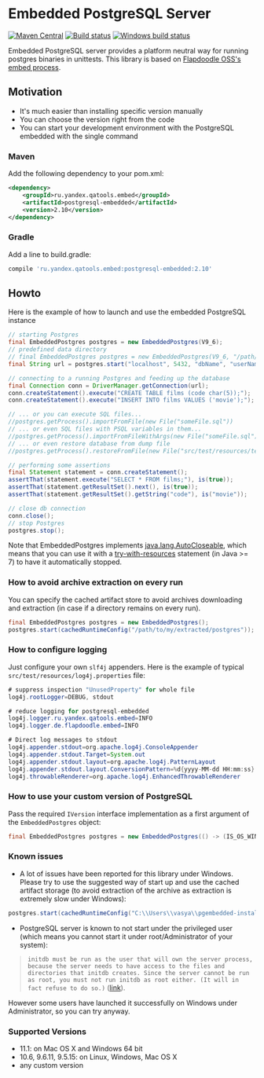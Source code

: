 # Embedded PostgreSQL Server
[![Maven Central](https://maven-badges.herokuapp.com/maven-central/ru.yandex.qatools.embed/postgresql-embedded/badge.svg?style=flat)](https://maven-badges.herokuapp.com/maven-central/ru.yandex.qatools.embed/postgresql-embedded)
[![Build status](https://travis-ci.org/yandex-qatools/postgresql-embedded.svg?branch=master)](https://travis-ci.org/yandex-qatools/postgresql-embedded/)
[![Windows build status](https://ci.appveyor.com/api/projects/status/00ov87k6fe2euwvo?svg=true)](https://ci.appveyor.com/project/smecsia/postgresql-embedded)

Embedded PostgreSQL server provides a platform neutral way for running postgres binaries in unittests.
This library is based on [Flapdoodle OSS's embed process](https://github.com/flapdoodle-oss/de.flapdoodle.embed.process). 

## Motivation

* It's much easier than installing specific version manually
* You can choose the version right from the code
* You can start your development environment with the PostgreSQL embedded with the single command

### Maven

Add the following dependency to your pom.xml:
```xml
<dependency>
    <groupId>ru.yandex.qatools.embed</groupId>
    <artifactId>postgresql-embedded</artifactId>
    <version>2.10</version>
</dependency>
```
### Gradle

Add a line to build.gradle:
```groovy
compile 'ru.yandex.qatools.embed:postgresql-embedded:2.10'
```

## Howto

Here is the example of how to launch and use the embedded PostgreSQL instance
```java
// starting Postgres
final EmbeddedPostgres postgres = new EmbeddedPostgres(V9_6);
// predefined data directory
// final EmbeddedPostgres postgres = new EmbeddedPostgres(V9_6, "/path/to/predefined/data/directory");
final String url = postgres.start("localhost", 5432, "dbName", "userName", "password");

// connecting to a running Postgres and feeding up the database
final Connection conn = DriverManager.getConnection(url);
conn.createStatement().execute("CREATE TABLE films (code char(5));");
conn.createStatement().execute("INSERT INTO films VALUES ('movie');");

// ... or you can execute SQL files...
//postgres.getProcess().importFromFile(new File("someFile.sql"))
// ... or even SQL files with PSQL variables in them...
//postgres.getProcess().importFromFileWithArgs(new File("someFile.sql"), "-v", "tblName=someTable")
// ... or even restore database from dump file
//postgres.getProcess().restoreFromFile(new File("src/test/resources/test.binary_dump"))

// performing some assertions
final Statement statement = conn.createStatement();
assertThat(statement.execute("SELECT * FROM films;"), is(true));
assertThat(statement.getResultSet().next(), is(true));
assertThat(statement.getResultSet().getString("code"), is("movie"));

// close db connection
conn.close();
// stop Postgres
postgres.stop();
```

Note that EmbeddedPostgres implements [java.lang.AutoCloseable](https://docs.oracle.com/javase/7/docs/api/java/lang/AutoCloseable.html), 
which means that you can use it with a [try-with-resources](https://docs.oracle.com/javase/tutorial/essential/exceptions/tryResourceClose.html) 
statement (in Java >= 7) to have it automatically stopped.

### How to avoid archive extraction on every run

You can specify the cached artifact store to avoid archives downloading and extraction (in case if a directory remains on every run).
```java
final EmbeddedPostgres postgres = new EmbeddedPostgres();
postgres.start(cachedRuntimeConfig("/path/to/my/extracted/postgres"));
```

### How to configure logging

Just configure your own `slf4j` appenders. Here is the example of typical `src/test/resources/log4j.properties` file:

```java
# suppress inspection "UnusedProperty" for whole file
log4j.rootLogger=DEBUG, stdout

# reduce logging for postgresql-embedded
log4j.logger.ru.yandex.qatools.embed=INFO
log4j.logger.de.flapdoodle.embed=INFO

# Direct log messages to stdout
log4j.appender.stdout=org.apache.log4j.ConsoleAppender
log4j.appender.stdout.Target=System.out
log4j.appender.stdout.layout=org.apache.log4j.PatternLayout
log4j.appender.stdout.layout.ConversionPattern=%d{yyyy-MM-dd HH:mm:ss} %-5p %c{1}:%L - %m%n
log4j.throwableRenderer=org.apache.log4j.EnhancedThrowableRenderer
```

### How to use your custom version of PostgreSQL

Pass the required `IVersion` interface implementation as a first argument of the `EmbeddedPostgres` object:

```java
final EmbeddedPostgres postgres = new EmbeddedPostgres(() -> (IS_OS_WINDOWS) ? "9.6.2-2" : "9.6.2-1");
```

### Known issues
* A lot of issues have been reported for this library under Windows. Please try to use the suggested way of start up and use
the cached artifact storage (to avoid extraction of the archive as extraction is extremely slow under Windows): 
```java
postgres.start(cachedRuntimeConfig("C:\\Users\\vasya\\pgembedded-installation"));
```

* PostgreSQL server is known to not start under the privileged user (which means you cannot start it under root/Administrator of your system):  

> `initdb must be run as the user that will own the server process, because the server needs to have access to the files and directories that initdb creates. Since the server cannot be run as root, you must not run initdb as root either. (It will in fact refuse to do so.)` 
  ([link](http://www.postgresql.org/docs/9.5/static/app-initdb.html)).   
  
  However some users have launched it successfully on Windows under Administrator, so you can try anyway. 
  
### Supported Versions

* 11.1: on Mac OS X and Windows 64 bit
* 10.6, 9.6.11, 9.5.15: on Linux, Windows, Mac OS X
* any custom version
